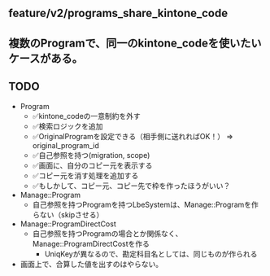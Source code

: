 feature/v2/programs_share_kintone_code
---


複数のProgramで、同一のkintone_codeを使いたいケースがある。
---


## TODO
- Program
  - ✅kintone_codeの一意制約を外す
  - ✅検索ロジックを追加
  - ✅OriginalProgramを設定できる（相手側に送れればOK！） => original_program_id
  - ✅自己参照を持つ(migration, scope)
  - ✅画面に、自分のコピー元を表示する
  - ✅コピー元を消す処理を追加する
  - ✅もしかして、コピー元、コピー先で枠を作ったほうがいい？
- Manage::Program
  - 自己参照を持つProgramを持つLbeSystemは、Manage::Programを作らない（skipさせる）
- Manage::ProgramDirectCost
  - 自己参照を持つProgramの場合とか関係なく、Manage::ProgramDirectCostを作る
    - UniqKeyが異なるので、勘定科目名としては、同じものが作られる
- 画面上で、合算した値を出すのはやらない。


